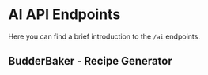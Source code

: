 # AI API Endpoints

Here you can find a brief introduction to the `/ai` endpoints.

## BudderBaker - Recipe Generator


